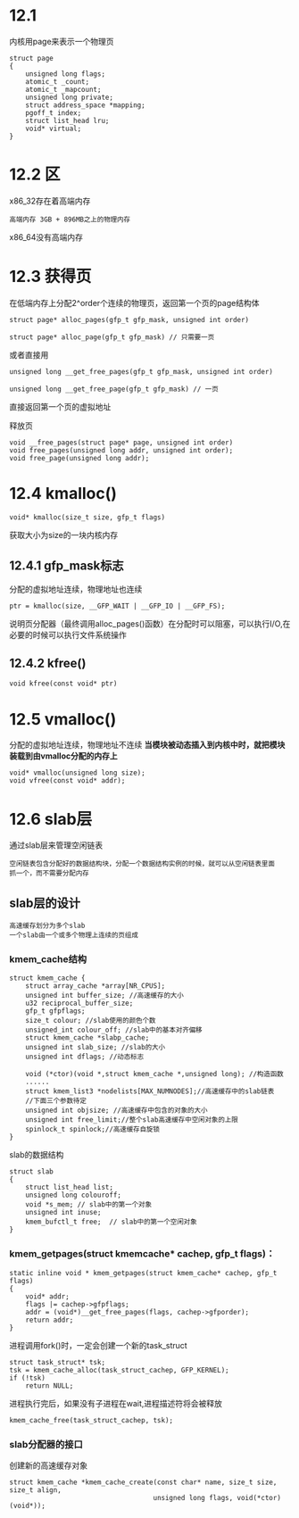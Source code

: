 # 12.1 
内核用page来表示一个物理页
```
struct page
{
    unsigned long flags;
    atomic_t _count;
    atomic_t _mapcount;
    unsigned long private;
    struct address_space *mapping;
    pgoff_t index;
    struct list_head lru;
    void* virtual;
}
```
# 12.2 区
x86_32存在着高端内存
```
高端内存 3GB + 896MB之上的物理内存
```
x86_64没有高端内存

# 12.3 获得页
在低端内存上分配2^order个连续的物理页，返回第一个页的page结构体
```
struct page* alloc_pages(gfp_t gfp_mask, unsigned int order)

struct page* alloc_page(gfp_t gfp_mask) // 只需要一页
```
或者直接用
```
unsigned long __get_free_pages(gfp_t gfp_mask, unsigned int order)

unsigned long __get_free_page(gfp_t gfp_mask) // 一页
```
直接返回第一个页的虚拟地址

释放页
```
void __free_pages(struct page* page, unsigned int order)
void free_pages(unsigned long addr, unsigned int order);
void free_page(unsigned long addr);
```

# 12.4 kmalloc()
```
void* kmalloc(size_t size, gfp_t flags)
```
获取大小为size的一块内核内存

## 12.4.1 gfp_mask标志
分配的虚拟地址连续，物理地址也连续
```
ptr = kmalloc(size, __GFP_WAIT | __GFP_IO | __GFP_FS);
```
说明页分配器（最终调用alloc_pages()函数）在分配时可以阻塞，可以执行I/O,在必要的时候可以执行文件系统操作

## 12.4.2 kfree()
```
void kfree(const void* ptr)
```

# 12.5 vmalloc()
分配的虚拟地址连续，物理地址不连续
**当模块被动态插入到内核中时，就把模块装载到由vmalloc分配的内存上**
```
void* vmalloc(unsigned long size);
void vfree(const void* addr);
```

# 12.6 slab层
通过slab层来管理空闲链表
```
空闲链表包含分配好的数据结构块，分配一个数据结构实例的时候，就可以从空闲链表里面
抓一个，而不需要分配内存
```

## slab层的设计
```
高速缓存划分为多个slab
一个slab由一个或多个物理上连续的页组成
```

### kmem_cache结构
```
struct kmem_cache {
    struct array_cache *array[NR_CPUS];
    unsigned int buffer_size; //高速缓存的大小
    u32 reciprocal_buffer_size;
    gfp_t gfpflags;
    size_t colour; //slab使用的颜色个数
    unsigned_int colour_off; //slab中的基本对齐偏移
    struct kmem_cache *slabp_cache;
    unsigned int slab_size; //slab的大小
    unsigned int dflags; //动态标志

    void (*ctor)(void *,struct kmem_cache *,unsigned long); //构造函数
    ......
    struct kmem_list3 *nodelists[MAX_NUMNODES];//高速缓存中的slab链表
    //下面三个参数待定
    unsigned int objsize; //高速缓存中包含的对象的大小
    unsigned int free_limit;//整个slab高速缓存中空闲对象的上限
    spinlock_t spinlock;//高速缓存自旋锁
}
```
slab的数据结构
```
struct slab 
{
    struct list_head list;
    unsigned long colouroff;
    void *s_mem; // slab中的第一个对象
    unsigned int inuse;
    kmem_bufctl_t free;  // slab中的第一个空闲对象
}
```

### kmem_getpages(struct kmemcache* cachep, gfp_t flags)：
```
static inline void * kmem_getpages(struct kmem_cache* cachep, gfp_t flags)
{
    void* addr;
    flags |= cachep->gfpflags;
    addr = (void*)__get_free_pages(flags, cachep->gfporder);
    return addr;
}
```

进程调用fork()时，一定会创建一个新的task_struct
```
struct task_struct* tsk;
tsk = kmem_cache_alloc(task_struct_cachep, GFP_KERNEL);
if (!tsk)
    return NULL;
```
进程执行完后，如果没有子进程在wait,进程描述符将会被释放
```
kmem_cache_free(task_struct_cachep, tsk);
```

### slab分配器的接口
创建新的高速缓存对象
```
struct kmem_cache *kmem_cache_create(const char* name, size_t size, size_t align, 
                                    unsigned long flags, void(*ctor)(void*));
```

